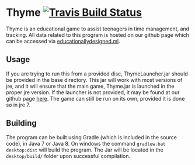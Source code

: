 # Thyme [![Travis Build Status](https://travis-ci.com/6167656e74323431/Thyme.svg?token=fypbmpXp96q7C85xjTBU&branch=master)](https://travis-ci.com/6167656e74323431/Thyme)
Thyme is an educational game to assist teenagers in time management, and tracking. All data related to this program is hosted on our github page which can be accessed via [educationallydesigned.ml](http://educationallydesigned.ml).

## Usage
If you are trying to run this from a provided disc, ThymeLauncher.jar should be provided in the base directory. This jar will work with most versions of jre, and it will ensure that the main game, Thyme.jar is launched in the proper jre version. If the launcher is not provided, it may be found at our github page [here](https://github.com/educationallydesigned/ThymeLauncher). The game can still be run on its own, provided it is done so in jre 7.

## Building
The program can be built using Gradle (which is included in the source code), in Java 7 or Java 8. On windows the command `gradlew.bat desktop:dist` will build the program. The Jar will be located in the `desktop/build/` folder upon successful compilation.
